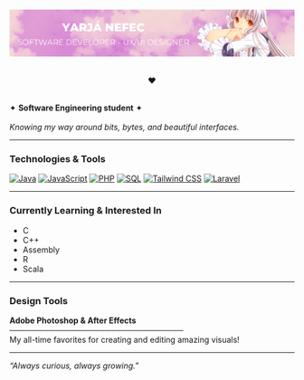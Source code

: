 <br>

![Banner](images/chi-banner.png)

<br>
<div align="center">
❤︎
</div>
<br>

✦ **Software Engineering student** ✦  
<br>
_Knowing my way around bits, bytes, and beautiful interfaces._

---

### Technologies & Tools

[![Java](https://img.shields.io/badge/Java-ED8B00?style=for-the-badge&logo=java&logoColor=white)](https://www.java.com/) [![JavaScript](https://img.shields.io/badge/JavaScript-F7DF1E?style=for-the-badge&logo=javascript&logoColor=black)](https://developer.mozilla.org/en-US/docs/Web/JavaScript) [![PHP](https://img.shields.io/badge/PHP-777BB4?style=for-the-badge&logo=php&logoColor=white)](https://www.php.net/) [![SQL](https://img.shields.io/badge/SQL-4479A1?style=for-the-badge&logo=postgresql&logoColor=white)](https://www.postgresql.org/) [![Tailwind CSS](https://img.shields.io/badge/Tailwind_CSS-06B6D4?style=for-the-badge&logo=tailwind-css&logoColor=white)](https://tailwindcss.com/) [![Laravel](https://img.shields.io/badge/Laravel-F05340?style=for-the-badge&logo=laravel&logoColor=white)](https://laravel.com/)

---

### Currently Learning & Interested In

- C  
- C++  
- Assembly 
- R 
- Scala 


---

### Design Tools

**Adobe Photoshop & After Effects**  
───────────────────────────────  
My all-time favorites for creating and editing amazing visuals!

---

*“Always curious, always growing.”*
